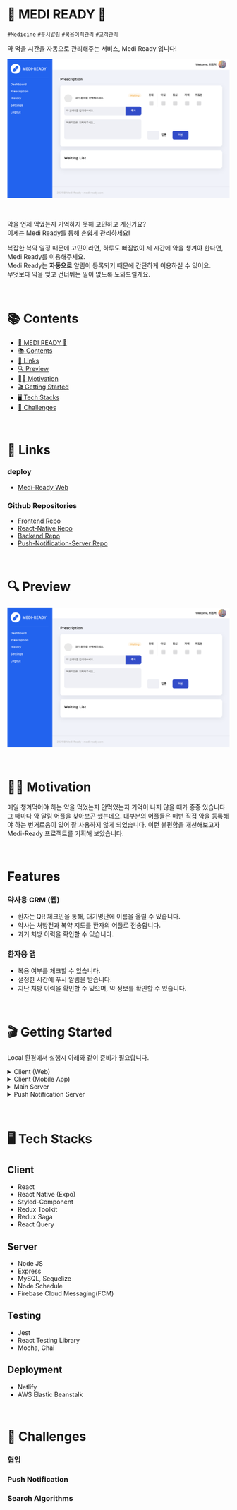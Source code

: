 # 💊 MEDI READY 💊

<code>#Medicine</code>
<code>#푸시알림</code>
<code>#복용이력관리</code>
<code>#고객관리</code>

약 먹을 시간을 자동으로 관리해주는 서비스, Medi Ready 입니다!

![prescription](./readme-assets/prescription.png)

<br>

약을 언제 먹었는지 기억하지 못해 고민하고 계신가요?  
이제는 Medi Ready를 통해 손쉽게 관리하세요!

복잡한 복약 일정 때문에 고민이라면, 하루도 빠짐없이 제 시간에 약을 챙겨야 한다면, Medi Ready를 이용해주세요.  
Medi Ready는 **자동으로** 알림이 등록되기 때문에 간단하게 이용하실 수 있어요.  
무엇보다 약을 잊고 건너뛰는 일이 없도록 도와드릴게요.

<br>

# 📚 Contents

- [💊 MEDI READY 💊](#-medi-ready-)
- [📚 Contents](#-contents)
- [🔗 Links](#-links)
- [🔍 Preview](#-preview)
- [👨‍⚕️ Motivation](#️-motivation)
- [🎬 Getting Started](#-getting-started)
- [🖥 Tech Stacks](#-tech-stacks)
- [🤯 Challenges](#-challenges)

<br>

# 🔗 Links

### deploy

- [Medi-Ready Web](https://www.mediready.kr)

### Github Repositories

- [Frontend Repo](https://github.com/Medi-Ready/medi-ready-frontend)
- [React-Native Repo](https://github.com/Medi-Ready/medi-ready-rn)
- [Backend Repo](https://github.com/Medi-Ready/medi-ready-backend)
- [Push-Notification-Server Repo](https://github.com/Medi-Ready/medi-ready-push-notification)

<br>

# 🔍 Preview

![prescription](./readme-assets/prescription.png)

<br>

# 👨‍⚕️ Motivation

매일 챙겨먹어야 하는 약을 먹었는지 안먹었는지 기억이 나지 않을 때가 종종 있습니다. 그 때마다 약 알림 어플을 찾아보곤 했는데요. 대부분의 어플들은 매번 직접 약을 등록해야 하는 번거로움이 있어 잘 사용하지 않게 되었습니다. 이런 불편함을 개선해보고자 Medi-Ready 프로젝트를 기획해 보았습니다.

<br>

# Features

### 약사용 CRM (웹)

- 환자는 QR 체크인을 통해, 대기명단에 이름을 올릴 수 있습니다.
- 약사는 처방전과 복약 지도를 환자의 어플로 전송합니다.
- 과거 처방 이력을 확인할 수 있습니다.

### 환자용 앱

- 복용 여부를 체크할 수 있습니다.
- 설정한 시간에 푸시 알림을 받습니다.
- 지난 처방 이력을 확인할 수 있으며, 약 정보를 확인할 수 있습니다.

<br>

# 🎬 Getting Started

Local 환경에서 실행시 아래와 같이 준비가 필요합니다.

<details>
  <summary>Client (Web)</summary>

```
REACT_APP_API_KEY=<Firebase API Key>
REACT_APP_AUTH_DOMAIN=<Firebase Auth Domain>
REACT_APP_PROJECT_ID=<Firebase Project ID>
REACT_APP_APP_ID=<Firebase App ID>

REACT_APP_BASE_URL=<default = http://localhost:8080>
```

</details>

<details>
  <summary>Client (Mobile App)</summary>

```
import Constants from "expo-constants";

const ENV = {
  dev: {
    IOS_CLIENT_ID: <Google OAuth IOS client ID>,
    ANDROID_CLIENT_ID: <Google OAuth Android client ID>,
    API_SERVER_URL: <YOUR_IP_ADDRESS_WITH_PROT>,
  },
};

const getEnvVars = (env = Constants.manifest.releaseChannel) => {
  if (__DEV__) {
    return ENV.dev;
  }
};

export default getEnvVars;
```

</details>

<details>
  <summary>Main Server</summary>

```
ORIGIN_URI_DEV=<origin uri: default = "http://localhost:3000">
PUSH_NOTIFICATION_URI=<origin uri: default = http://localhost:8081>

MYSQL_USERNAME=<mysql username: default = root>
MYSQL_PASSWORD=<mysql password>
MYSQL_DATABASE=mediready
MYSQL_HOST=<my sql host: default = "127.0.0.1">

JWT_SECRET_KEY=<jwt secret key>
COOKIE_SECRET_KEY=<cookie secret key>
```

</details>

<details>
<summary>Push Notification Server</summary>

```
EXPO_ACCESS_TOKEN=<Expo Access Token>
```

</details>

<br>

<br>

# 🖥 Tech Stacks

## Client

- React
- React Native (Expo)
- Styled-Component
- Redux Toolkit
- Redux Saga
- React Query

## Server

- Node JS
- Express
- MySQL, Sequelize
- Node Schedule
- Firebase Cloud Messaging(FCM)

## Testing

- Jest
- React Testing Library
- Mocha, Chai

## Deployment

- Netlify
- AWS Elastic Beanstalk

<br>

# 🤯 Challenges

### 협업

### Push Notification

### Search Algorithms
